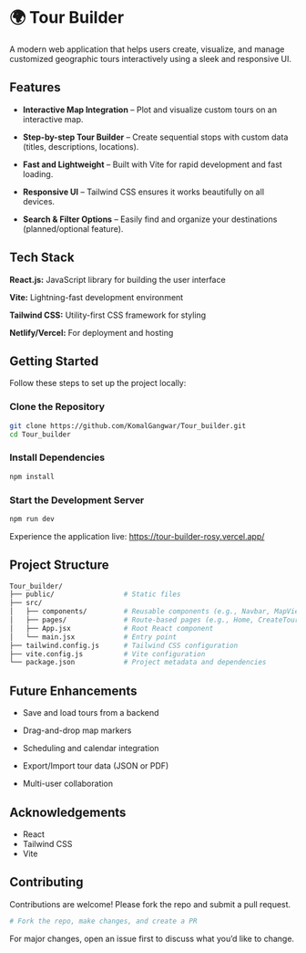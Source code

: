 
# 🌍 Tour Builder

A modern web application that helps users create, visualize, and manage customized geographic tours interactively using a sleek and responsive UI.


## Features

- **Interactive Map Integration** – Plot and visualize custom tours on an interactive map.

- **Step-by-step Tour Builder** – Create sequential stops with custom data (titles, descriptions, locations).

-  **Fast and Lightweight** – Built with Vite for rapid development and fast loading.

-  **Responsive UI** – Tailwind CSS ensures it works beautifully on all devices.

- **Search & Filter Options** – Easily find and organize your destinations (planned/optional feature).


## Tech Stack

**React.js:** JavaScript library for building the user interface

**Vite:** Lightning-fast development environment

**Tailwind CSS:** Utility-first CSS framework for styling

**Netlify/Vercel:** For deployment and hosting


##  Getting Started
Follow these steps to set up the project locally:

### Clone the Repository
```bash 
git clone https://github.com/KomalGangwar/Tour_builder.git
cd Tour_builder
```
### Install Dependencies
```bash
npm install
```
###  Start the Development Server
```bash
npm run dev
```

 Experience the application live: https://tour-builder-rosy.vercel.app/



## Project Structure

```bash
Tour_builder/
├── public/                 # Static files
├── src/
│   ├── components/         # Reusable components (e.g., Navbar, MapView)
│   ├── pages/              # Route-based pages (e.g., Home, CreateTour)
│   ├── App.jsx             # Root React component
│   └── main.jsx            # Entry point
├── tailwind.config.js      # Tailwind CSS configuration
├── vite.config.js          # Vite configuration
└── package.json            # Project metadata and dependencies

```

##  Future Enhancements

- Save and load tours from a backend

- Drag-and-drop map markers

- Scheduling and calendar integration

- Export/Import tour data (JSON or PDF)

- Multi-user collaboration


## Acknowledgements

 - React
 - Tailwind CSS
 - Vite


## Contributing

Contributions are welcome! Please fork the repo and submit a pull request.
```bash
# Fork the repo, make changes, and create a PR

```
For major changes, open an issue first to discuss what you’d like to change.

